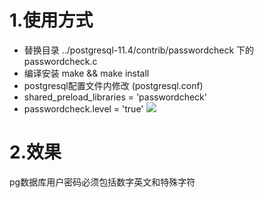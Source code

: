 # 1.使用方式
* 替换目录 ../postgresql-11.4/contrib/passwordcheck 下的 passwordcheck.c
* 编译安装 make && make install
* postgresql配置文件内修改 (postgresql.conf)
* shared_preload_libraries = 'passwordcheck'
* passwordcheck.level = 'true'
![](index_files/1abfaa30-e518-48cf-89f4-5bc8ef22df34.png)

# 2.效果
pg数据库用户密码必须包括数字英文和特殊字符
